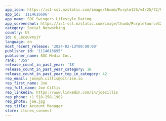 ```yaml
---
app_icon: https://is1-ssl.mzstatic.com/image/thumb/Purple126/v4/25/72/90/257290fe-0927-2479-b4cb-2d44445bcb9f/AppIcon-1x_U007emarketing-0-5-0-sRGB-85-220.png/1024x1024bb.png
app_id: '1114616696'
app_name: SDC Swingers Lifestyle Dating
app_screenshot: https://is1-ssl.mzstatic.com/image/thumb/PurpleSource126/v4/47/4d/7e/474d7e82-0e4a-0855-06f5-96fb95bfde36/25c77fa5-a362-41b8-a9c7-84534c555785_Apple-Images-2024-1-Profile-6.jpg/1242x2688bb.png
category: Social Networking
country: US
id: G_L6ceUvmyjY
language: en
most_recent_release: '2024-02-13T00:00:00'
publisher_id: '1114616695'
publisher_name: SDC Media Inc.
rank: '359'
release_count_in_past_year: '18'
release_count_in_past_year_category: 16
release_count_in_past_year_top_in_category: 42
rep_email: joseph.cillis@bitrise.io
rep_first_name: Joe
rep_full_name: Joe Cillis
rep_linkedin: https://www.linkedin.com/in/joecillis
rep_phone: +1 518-258-1902
rep_photo: joe.jpg
rep_title: Account Manager
store: itunes_connect
---
```

